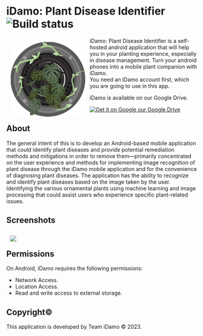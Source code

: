 # iDamo: Plant Disease Identifier ![Build status](https://github.com/wallabag/android-app/workflows/CI/badge.svg?branch=master)

<img src="https://github.com/Vedonic-BND/iDamo-App/blob/main/app/src/main/res/mipmap-xxxhdpi/ic_launcher_foreground.png" align="left"
width="200" hspace="10" vspace="10">

iDamo: Plant Disease Identifier is a self-hosted android application that will help you in your planting experience, especially in disease management.
Turn your android phones into a mobile plant companion with iDamo.  
You need an iDamo account first, which you are going to use in this app.

iDamo is available on our Google Drive.


<p align="left">
<a href="https://drive.google.com/file/d/11dc337tSHr94Kdw9rJlKOseBAnsT7JiF/view?usp=sharing">
    <img alt="Get it on Google our Google Drive"
        height="50"
        src="https://pngimg.com/uploads/google_drive/google_drive_PNG7.png" />
</a> 
</p>


## About

The general intent of this is to develop an Android-based mobile application that could identify plant diseases and provide potential remediation methods and mitigations in order to remove them—primarily concentrated on the user experience and methods for implementing image recognition of plant disease through the iDamo mobile application and for the convenience of diagnosing plant diseases. The application has the ability to recognize and identify plant diseases based on the image taken by the user. Identifying the various ornamental plants using machine learning and image processing that could assist users who experience specific plant-related issues.

## Screenshots
[<img src="/Screenshots.png" align="left"
width="400"
    hspace="10" vspace="10">](/Screenshots.png)

<br />

## Permissions

On Android, iDamo requires the following permissions:
- Network Access.
- Location Access.
- Read and write access to external storage.

## Copyright©

This application is developed by Team iDamo © 2023.

